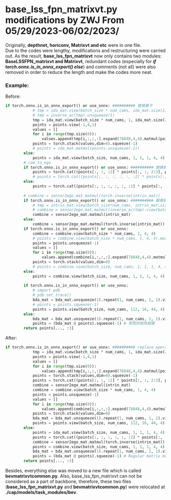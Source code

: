 # base_lss_fpn_matrixvt.py modifications by ZWJ From 05/29/2023-06/02/2023/
Originally, **depthnet, horiconv, Matrixvt and etc** were in one file.  
Due to the codes were lengthy, modifications and restructuring were carried out. As the result, **base_lss_fpn_matrixvt** now only contains two modules: **BaseLSSFPN_matrixvt and Matrixvt**, redundant codes (especially for ***if torch.onnx.is_in_onnx_export() else***) and comments (not all) were also removed in order to reduce the length and make the codes more neat.  
### Example:  
Before:
```python
if torch.onnx.is_in_onnx_export() or use_onnx: ########## 替换算子
            # tmp = ida_mat.view(batch_size * num_cams, ida_mat.size(2), ida_mat.size(3))
            # tmp = inverse_ac(tmp).unsqueeze(1)
            tmp = ida_mat.view(batch_size * num_cams, 1, ida_mat.size(2), ida_mat.size(3))
            points = points.view(-1,4,1)
            values = []
            for i in range(tmp.size(0)):
                values.append(tmp[i,:,:,:].expand(78848,4,4).matmul(points))
            points = torch.stack(values,dim=0).squeeze(-1)
            # points = ida_mat.matmul(points.unsqueeze(-1))
        else:
            points = ida_mat.view(batch_size, num_cams, 1, 1, 1, 4, 4).inverse().matmul(points.unsqueeze(-1))
        # cam_to_ego
        if torch.onnx.is_in_onnx_export() or use_onnx: ########## 替换算子
            points = torch.cat((points[:, :, :2] * points[:, :, 2:3], points[:, :, 2:]), 2)
            # points = torch.cat((points[:, :, :, :, :, :2] * points[:, :, :, :, :, 2:3], points[:, :, :, :, :, 2:]), 5)
        else:
            points = torch.cat((points[:, :, :, :, :, :2] * points[:, :, :, :, :, 2:3], points[:, :, :, :, :, 2:]), 5)
        
        # combine = sensor2ego_mat.matmul(torch.inverse(intrin_mat))
        if torch.onnx.is_in_onnx_export() or use_onnx: ########## 替换算子
            # tmp = intrin_mat.view(batch_size*num_cams, intrin_mat.size(2), intrin_mat.size(3))
            # combine = sensor2ego_mat.matmul(inverse_ac(tmp).view(batch_size, num_cams, intrin_mat.size(2), intrin_mat.size(3)))
            combine = sensor2ego_mat.matmul(intrin_mat)
        else:
            combine = sensor2ego_mat.matmul(torch.inverse(intrin_mat))
        if torch.onnx.is_in_onnx_export() or use_onnx:
            combine = combine.view(batch_size * num_cams, 1, 4, 4)
            # points = combine.view(batch_size * num_cams, 1, 4, 4).matmul(points.unsqueeze(-1))
            points = points.unsqueeze(-1)
            values = []
            for i in range(tmp.size(0)):
                values.append(combine[i,:,:,:].expand(78848,4,4).matmul(points[i]))
            points = torch.stack(values,dim=0)
            # points = combine.view(batch_size, num_cams, 1, 1, 1, 4, 4).matmul(points)
        else:
            points = combine.view(batch_size, num_cams, 1, 1, 1, 4, 4).matmul(points)
        
        if torch.onnx.is_in_onnx_export() or use_onnx:
            # import pdb
            # pdb.set_trace()
            bda_mat = bda_mat.unsqueeze(1).repeat(1, num_cams, 1, 1).view(batch_size, num_cams, 1, 1, 1, 4, 4)
            # points = points.squeeze(-1)
            points = points.view(batch_size, num_cams, 112, 16, 44, 4)
        else:
            bda_mat = bda_mat.unsqueeze(1).repeat(1, num_cams, 1, 1).view(batch_size, num_cams, 1, 1, 1, 4, 4)
            points = (bda_mat @ points).squeeze(-1) # 常规的矩阵相乘
        return points[..., :3]
```
After:
```python
if torch.onnx.is_in_onnx_export() or use_onnx: ########## replace operator
            tmp = ida_mat.view(batch_size * num_cams, 1, ida_mat.size(2), ida_mat.size(3))
            points = points.view(-1,4,1)
            values = []
            for i in range(tmp.size(0)):
                values.append(tmp[i,:,:,:].expand(78848,4,4).matmul(points))
            points = torch.stack(values,dim=0).squeeze(-1)
            points = torch.cat((points[:, :, :2] * points[:, :, 2:3], points[:, :, 2:]), 2)
            combine = sensor2ego_mat.matmul(intrin_mat)
            combine = combine.view(batch_size * num_cams, 1, 4, 4)
            points = points.unsqueeze(-1)
            values = []
            for i in range(tmp.size(0)):
                values.append(combine[i,:,:,:].expand(78848,4,4).matmul(points[i]))
            points = torch.stack(values,dim=0)
            bda_mat = bda_mat.unsqueeze(1).repeat(1, num_cams, 1, 1).view(batch_size, num_cams, 1, 1, 1, 4, 4)
            points = points.view(batch_size, num_cams, 112, 16, 44, 4)
        else:
            points = ida_mat.view(batch_size, num_cams, 1, 1, 1, 4, 4).inverse().matmul(points.unsqueeze(-1))
            points = torch.cat((points[:, :, :, :, :, :2] * points[:, :, :, :, :, 2:3], points[:, :, :, :, :, 2:]), 5)
            combine = sensor2ego_mat.matmul(torch.inverse(intrin_mat))
            points = combine.view(batch_size, num_cams, 1, 1, 1, 4, 4).matmul(points) 
            bda_mat = bda_mat.unsqueeze(1).repeat(1, num_cams, 1, 1).view(batch_size, num_cams, 1, 1, 1, 4, 4)
            points = (bda_mat @ points).squeeze(-1) # Regular matrix multiplication
        return points[..., :3]
```  
Besides, everything else was moved to a new file which is called **bevmatrixvtcommon.py**. 
Also, base_lss_fpn_matrixvt can not be considered as a part of backbone, therefore, these two files (**base_lss_fpn_matrixvt.py** and **bevmatrixvtcommon.py**) were relocated at **./cap/models/task_modules/bev**.